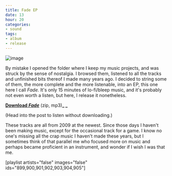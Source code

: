 ```yaml
---
title: Fade EP
date: 13
hour: 20
categories:
- sound
tags:
- album
- release
---
```


![image](http://blog.agj.cl/wp-content/uploads/2014/03/cover01_400.jpg "Fade cover")

By mistake I opened the folder where I keep my music projects, and was struck by the sense of nostalgia. I browsed them, listened to all the tracks and unfinished bits thereof I made many years ago. I decided to string some of them, the more complete and the more listenable, into an EP, this one here I call _Fade._ It's only 15 minutes of lo-fi/bleep music, and it's probably not even worth a listen, but here, I release it nonetheless.

[**Download _Fade_**](http://www.agj.cl/files/music/fade/fade.zip) (zip, mp3)**_
_**

(Head into the post to listen without downloading.)

These tracks are all from 2009 at the newest. Since those days I haven't been making music, except for the occasional track for a game. I know no one's missing all the crap music I haven't made these years, but I sometimes think of that parallel me who focused more on music and perhaps became proficient in an instrument, and wonder if I wish I was that me.

<!-- more -->

[playlist artists="false" images="false" ids="899,900,901,902,903,904,905"]
